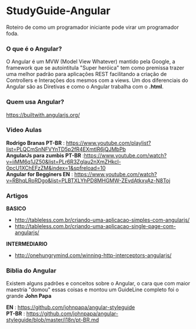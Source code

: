 # StudyGuide-Angular
Roteiro de como um programador iniciante pode virar um programador foda.

### O que é o Angular?
O Angular é um MVW (Model View Whatever) mantido pela Google, a framework que se autointitula "Super heróica" tem como premissa trazer uma melhor padrão para aplicações REST facilitando a criação de Controllers e Interações dos mesmos com a views. Um dos diferenciais do Angular são as Diretivas e como o Angular trabalha com o **.html**.

### Quem usa Angular?
https://builtwith.angularjs.org/

### Video Aulas

**Rodrigo Branas PT-BR** : https://www.youtube.com/playlist?list=PLQCmSnNFVYnTD5p2fR4EXmtlR6jQJMbPb </br>
**AngularJs para zumbis PT-BR** :https://www.youtube.com/watch?v=iiMM6q1JZ50&list=PLr6R3Zglau2nXmZHkcl-0pcU1XChEFzZM&index=1&spfreload=10 </br>
**Angular for Begginers EN** : https://www.youtube.com/watch?v=RBhqLRoRDgo&list=PLBTXLYhPD8MHGMW-ZEvdAtkxyAz-N8Toj

### Artigos
**BASICO**
 - http://tableless.com.br/criando-uma-aplicacao-simples-com-angularjs/
 - http://tableless.com.br/criando-uma-aplicacao-single-page-com-angularjs/

**INTERMEDIARIO**
 - http://onehungrymind.com/winning-http-interceptors-angularjs/

### Biblia do Angular
Existem alguns padrões e conceitos sobre o Angular, o cara que com maior maestria "domou" essas coisas e montou um GuideLine completo foi o grande **John Papa**

**EN** : https://github.com/johnpapa/angular-styleguide </br>
**PT-BR** : https://github.com/johnpapa/angular-styleguide/blob/master/i18n/pt-BR.md
